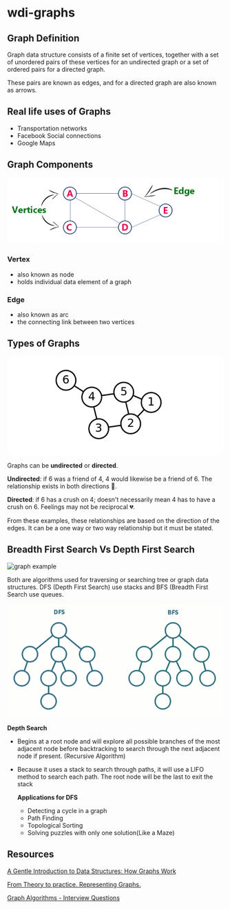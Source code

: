 # wdi-graphs

## Graph Definition
Graph data structure consists of a finite set of vertices, together with a set of unordered pairs of these vertices for an undirected graph or a set of ordered pairs for a directed graph. 

These pairs are known as edges, and for a directed graph are also known as arrows. 

## Real life uses of Graphs
+ Transportation networks
+ Facebook Social connections
+ Google Maps 


## Graph Components

<img width="651" alt="graph components" src="https://github.com/mclausaudio/wdi-graphs/blob/master/Screen%20Shot%202019-04-03%20at%209.59.40%20AM.png">

### Vertex
- also known as node
- holds individual data element of a graph

### Edge
- also known as arc
- the connecting link between two vertices

## Types of Graphs

<img width="651" alt="graph example" src="https://github.com/mclausaudio/wdi-graphs/blob/master/Screen%20Shot%202019-04-03%20at%2011.12.31%20AM.png">

Graphs can be **undirected** or **directed**.

**Undirected**: if 6 was a friend of 4, 4 would likewise be a friend of 6. The relationship exists in both directions :dancers:. 

**Directed**: if 6 has a crush on 4; doesn't necessarily mean 4 has to have a crush on 6. Feelings may not be reciprocal :broken_heart:. 

From these examples, these relationships are based on the direction of the edges. It can be a one way or two way relationship but it must be stated.


## Breadth First Search Vs Depth First Search 

<img width="300" alt="graph example" src="https://github.com/mclausaudio/wdi-graphs/blob/master/laugh.gif">


Both are algorithms used for traversing or searching tree or graph data structures. DFS (Depth First Search) use stacks and BFS (Breadth First Search use queues.

<img width="651" position="center" alt="graph example" src="https://github.com/mclausaudio/wdi-graphs/blob/master/bsvds.gif">

**Depth Search**

 - Begins at a root node and will explore all possible branches of the most adjacent node before backtracking to search through the next adjacent node if present. (Recursive Algorithm)
 - Because it uses a stack to search through paths, it will use a LIFO method to search each path. The root node will be the last to exit the stack 
 
   **Applications for DFS**
    - Detecting a cycle in a graph
    - Path Finding
    - Topological Sorting
    - Solving puzzles with only one solution(Like a Maze)






## Resources
[A Gentle Introduction to Data Structures: How Graphs Work](https://medium.freecodecamp.org/a-gentle-introduction-to-data-structures-how-graphs-work-a223d9ef8837) 

[From Theory to practice. Representing Graphs.](https://medium.com/basecs/from-theory-to-practice-representing-graphs-cfd782c5be38)

[Graph Algorithms - Interview Questions](https://www.codementor.io/rishabhdaal/graph-algorithms-interview-questions-du1085u8l)


